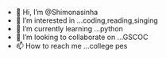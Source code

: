 - 👋 Hi, I’m @Shimonasinha
- 👀 I’m interested in ...coding,reading,singing 
- 🌱 I’m currently learning ...python
- 💞️ I’m looking to collaborate on ...GSCOC
- 📫 How to reach me ...college pes
<!---
Shimonasinha/Shimonasinha is a ✨ special ✨ repository because its `README.md` (this file) appears on your GitHub profile.
You can click the Preview link to take a look at your changes.
--->
